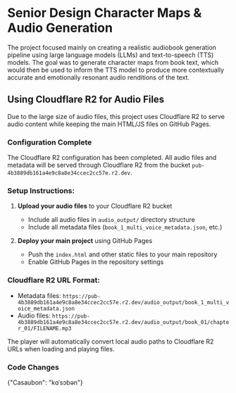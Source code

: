 # Senior Design Character Maps & Audio Generation

The project focused mainly on creating a realistic audiobook generation pipeline using large language models (LLMs) and text-to-speech (TTS) models. The goal was to generate character maps from book text, which would then be used to inform the TTS model to produce more contextually accurate and emotionally resonant audio renditions of the text.

## Using Cloudflare R2 for Audio Files

Due to the large size of audio files, this project uses Cloudflare R2 to serve audio content while keeping the main HTML/JS files on GitHub Pages.

### Configuration Complete

The Cloudflare R2 configuration has been completed. All audio files and metadata will be served through Cloudflare R2 from the bucket `pub-4b3889db161a4e9c8a8e34ccec2cc57e.r2.dev`.

### Setup Instructions:

1. **Upload your audio files** to your Cloudflare R2 bucket
   - Include all audio files in `audio_output/` directory structure
   - Include all metadata files (`book_1_multi_voice_metadata.json`, etc.)

2. **Deploy your main project** using GitHub Pages
   - Push the `index.html` and other static files to your main repository
   - Enable GitHub Pages in the repository settings

### Cloudflare R2 URL Format:
- Metadata files: `https://pub-4b3889db161a4e9c8a8e34ccec2cc57e.r2.dev/audio_output/book_1_multi_voice_metadata.json`
- Audio files: `https://pub-4b3889db161a4e9c8a8e34ccec2cc57e.r2.dev/audio_output/book_01/chapter_01/FILENAME.mp3`

The player will automatically convert local audio paths to Cloudflare R2 URLs when loading and playing files. 

### Code Changes

{"Casaubon": "kɑˈsɔbən"} 
